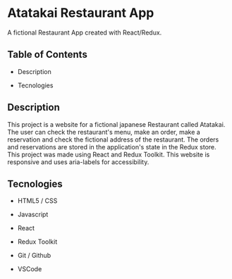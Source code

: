 # Atatakai Restaurant App

A fictional Restaurant App created with React/Redux.

## Table of Contents

+ Description

+ Tecnologies

## Description

This project is a website for a fictional japanese Restaurant called Atatakai. The user can check the restaurant's menu, make an order, make a reservation and check the fictional address of the restaurant. The orders and reservations are stored in the application's state in the Redux store. This project was made using React and Redux Toolkit. This website is responsive and uses aria-labels for accessibility.

## Tecnologies

+ HTML5 / CSS

+ Javascript

+ React

+ Redux Toolkit

+ Git / Github

+ VSCode

